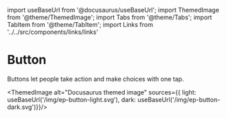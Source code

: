 import useBaseUrl from '@docusaurus/useBaseUrl';
import ThemedImage from '@theme/ThemedImage';
import Tabs from '@theme/Tabs';
import TabItem from '@theme/TabItem';
import Links from '../../src/components/links/links'

# Button

Buttons let people take action and make choices with one tap.

<Links  
  figmaUrl="#"
  githubIosUrl="#"
  githubAndroidUrl="#" />

<ThemedImage
alt="Docusaurus themed image"
sources={{
    light: useBaseUrl('/img/ep-button-light.svg'),
    dark: useBaseUrl('/img/ep-button-dark.svg')}}/>
